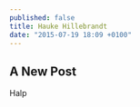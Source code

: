 ```yaml
---
published: false
title: Hauke Hillebrandt
date: "2015-07-19 18:09 +0100"
---
```


## A New Post

Halp
